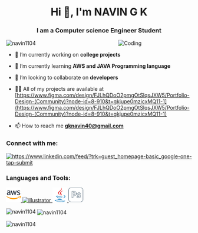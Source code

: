 <h1 align="center">Hi 👋, I'm NAVIN G K</h1>
<h3 align="center">I am a Computer science Engineer Student</h3>
<img align="right" alt="Coding" width="200" src="https://cdn.dribbble.com/users/926537/screenshots/4502924/python-2.gif")

<p align="left"> <img src="https://komarev.com/ghpvc/?username=navin1104&label=Profile%20views&color=0e75b6&style=flat" alt="navin1104" /> </p>

- 🔭 I’m currently working on **college projects**

- 🌱 I’m currently learning **AWS and JAVA Programming language**

- 👯 I’m looking to collaborate on **developers**

- 👨‍💻 All of my projects are available at [https://www.figma.com/design/FJLhQDoO2pmgOtSlqsJXW5/Portfolio-Design-(Community)?node-id=8-910&t=gkjupe0mzicxMQ11-1](https://www.figma.com/design/FJLhQDoO2pmgOtSlqsJXW5/Portfolio-Design-(Community)?node-id=8-910&t=gkjupe0mzicxMQ11-1)

- 📫 How to reach me **gknavin40@gmail.com**

<h3 align="left">Connect with me:</h3>
<p align="left">
<a href="https://linkedin.com/in/https://www.linkedin.com/feed/?trk=guest_homepage-basic_google-one-tap-submit" target="blank"><img align="center" src="https://raw.githubusercontent.com/rahuldkjain/github-profile-readme-generator/master/src/images/icons/Social/linked-in-alt.svg" alt="https://www.linkedin.com/feed/?trk=guest_homepage-basic_google-one-tap-submit" height="30" width="40" /></a>
</p>

<h3 align="left">Languages and Tools:</h3>
<p align="left"> <a href="https://aws.amazon.com" target="_blank" rel="noreferrer"> <img src="https://raw.githubusercontent.com/devicons/devicon/master/icons/amazonwebservices/amazonwebservices-original-wordmark.svg" alt="aws" width="40" height="40"/> </a> <a href="https://www.adobe.com/in/products/illustrator.html" target="_blank" rel="noreferrer"> <img src="https://www.vectorlogo.zone/logos/adobe_illustrator/adobe_illustrator-icon.svg" alt="illustrator" width="40" height="40"/> </a> <a href="https://www.java.com" target="_blank" rel="noreferrer"> <img src="https://raw.githubusercontent.com/devicons/devicon/master/icons/java/java-original.svg" alt="java" width="40" height="40"/> </a> <a href="https://www.photoshop.com/en" target="_blank" rel="noreferrer"> <img src="https://raw.githubusercontent.com/devicons/devicon/master/icons/photoshop/photoshop-line.svg" alt="photoshop" width="40" height="40"/> </a> </p>

<p><img align="left" src="https://github-readme-stats.vercel.app/api/top-langs?username=navin1104&show_icons=true&locale=en&layout=compact" alt="navin1104" /></p>

<p>&nbsp;<img align="center" src="https://github-readme-stats.vercel.app/api?username=navin1104&show_icons=true&locale=en" alt="navin1104" /></p>

<p><img align="center" src="https://github-readme-streak-stats.herokuapp.com/?user=navin1104&" alt="navin1104" /></p>
